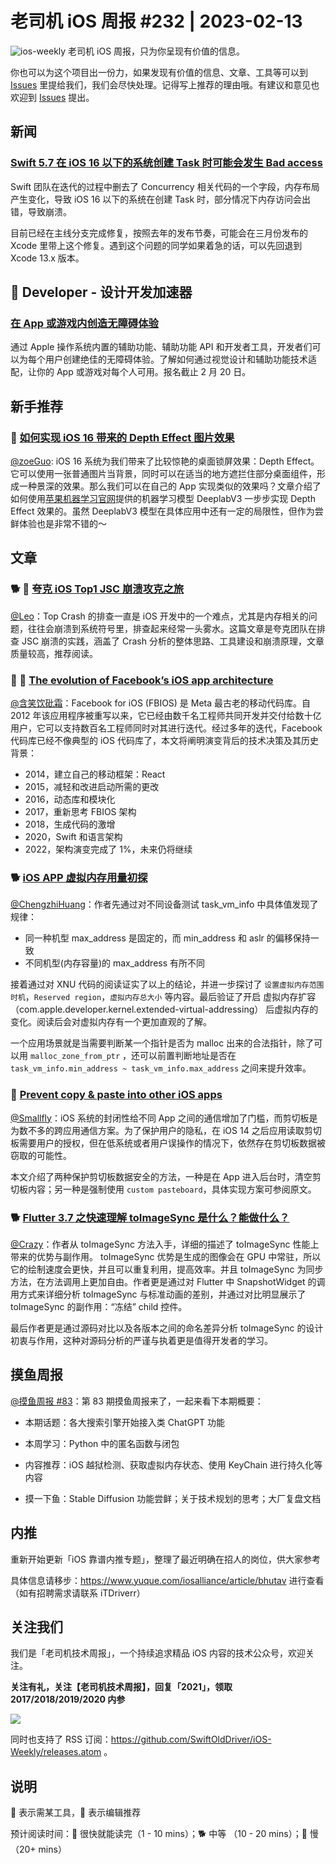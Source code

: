# 老司机 iOS 周报 #232 | 2023-02-13

![ios-weekly](https://github.com/SwiftOldDriver/iOS-Weekly/blob/master/assets/ios-weekly.png?raw=true)
老司机 iOS 周报，只为你呈现有价值的信息。

你也可以为这个项目出一份力，如果发现有价值的信息、文章、工具等可以到 [Issues](https://github.com/SwiftOldDriver/iOS-Weekly/issues) 里提给我们，我们会尽快处理。记得写上推荐的理由哦。有建议和意见也欢迎到 [Issues](https://github.com/SwiftOldDriver/iOS-Weekly/issues) 提出。

## 新闻

### [Swift 5.7 在 iOS 16 以下的系统创建 Task 时可能会发生 Bad access](https://github.com/apple/swift/issues/63420)

Swift 团队在迭代的过程中删去了 Concurrency 相关代码的一个字段，内存布局产生变化，导致 iOS 16 以下的系统在创建 Task 时，部分情况下内存访问会出错，导致崩溃。

目前已经在主线分支完成修复，按照去年的发布节奏，可能会在三月份发布的 Xcode 里带上这个修复。遇到这个问题的同学如果着急的话，可以先回退到 Xcode 13.x 版本。

##  Developer - 设计开发加速器

### [在 App 或游戏内创造无障碍体验](https://developer.apple.com/cn/accelerator/)

通过 Apple 操作系统内置的辅助功能、辅助功能 API 和开发者工具，开发者们可以为每个用户创建绝佳的无障碍体验。了解如何通过视觉设计和辅助功能技术适配，让你的 App 或游戏对每个人可用。报名截止 2 月 20 日。

## 新手推荐

### 🐎 [如何实现 iOS 16 带来的 Depth Effect 图片效果](https://mp.weixin.qq.com/s/9ITEbW1_EGu_2vrVfrZ9lA)

[@zoeGuo](https://github.com/zoeGuo): iOS 16 系统为我们带来了比较惊艳的桌面锁屏效果：Depth Effect。它可以使用一张普通图片当背景，同时可以在适当的地方遮拦住部分桌面组件，形成一种景深的效果。那么我们可以在自己的 App 实现类似的效果吗？文章介绍了如何使用[苹果机器学习官网](https://developer.apple.com/machine-learning/models/)提供的机器学习模型 DeeplabV3 一步步实现 Depth Effect 效果的。虽然 DeeplabV3 模型在具体应用中还有一定的局限性，但作为尝鲜体验也是非常不错的～

## 文章

### 🐕 🌟 [夸克 iOS Top1 JSC 崩溃攻克之旅](https://mp.weixin.qq.com/s/0DidXWLDeqXpsjGBv69ITQ)

[@Leo](https://github.com/leomobiledeveloper)：Top Crash 的排查一直是 iOS 开发中的一个难点，尤其是内存相关的问题，往往会崩溃到系统符号里，排查起来经常一头雾水。这篇文章是夸克团队在排查 JSC 崩溃的实践，涵盖了 Crash 分析的整体思路、工具建设和崩溃原理，文章质量较高，推荐阅读。

### 🌟  🐢 [The evolution of Facebook’s iOS app architecture](https://engineering.fb.com/2023/02/06/ios/facebook-ios-app-architecture/)

[@含笑饮砒霜](https://weibo.com/chinafishnews/)：Facebook for iOS (FBIOS) 是 Meta 最古老的移动代码库。自 2012 年该应用程序被重写以来，它已经由数千名工程师共同开发并交付给数十亿用户，它可以支持数百名工程师同时对其进行迭代。经过多年的迭代，Facebook 代码库已经不像典型的 iOS 代码库了，本文将阐明演变背后的技术决策及其历史背景：

- 2014，建立自己的移动框架：React
- 2015，减轻和改进启动所需的更改
- 2016，动态库和模块化
- 2017，重新思考 FBIOS 架构
- 2018，生成代码的激增
- 2020，Swift 和语言架构
- 2022，架构演变完成了 1%，未来仍将继续

### 🐕 [iOS APP 虚拟内存用量初探](https://juejin.cn/post/7196931784328626234)

[@ChengzhiHuang](https://github.com/ChengzhiHuang)：作者先通过对不同设备测试 task_vm_info 中具体值发现了规律：

- 同一种机型 max_address 是固定的，而 min_address 和 aslr 的偏移保持一致
- 不同机型(内存容量)的 max_address 有所不同

接着通过对 XNU 代码的阅读证实了以上的结论，并进一步探讨了 `` 设置虚拟内存范围时机 ``，``Reserved region``，`` 虚拟内存总大小 `` 等内容。最后验证了开启 虚拟内存扩容（com.apple.developer.kernel.extended-virtual-addressing） 后虚拟内存的变化。阅读后会对虚拟内存有一个更加直观的了解。

一个应用场景就是当需要判断某一个指针是否为 malloc 出来的合法指针，除了可以用 ``malloc_zone_from_ptr`` ，还可以前置判断地址是否在 ``task_vm_info.min_address ~ task_vm_info.max_address`` 之间来提升效率。

### 🐎 [Prevent copy & paste into other iOS apps](https://blog.eidinger.info/prevent-copy-paste-into-other-ios-apps)

[@Smallfly](https://github.com/iostalks)：iOS 系统的封闭性给不同 App 之间的通信增加了门槛，而剪切板是为数不多的跨应用通信方案。为了保护用户的隐私，在 iOS 14 之后应用读取剪切板需要用户的授权，但在低系统或者用户误操作的情况下，依然存在剪切板数据被窃取的可能性。

本文介绍了两种保护剪切板数据安全的方法，一种是在 App 进入后台时，清空剪切板内容；另一种是强制使用 `custom pasteboard`，具体实现方案可参阅原文。

### 🐕 [Flutter 3.7 之快速理解 toImageSync 是什么？能做什么？](https://mp.weixin.qq.com/s/ziOCR-sudMGbE0iW3MKewQ)

[@Crazy](https://github.com/jiyan135960)：作者从 toImageSync 方法入手，详细的描述了 toImageSync 性能上带来的优势与副作用。 toImageSync 优势是生成的图像会在 GPU 中常驻，所以它的绘制速度会更快，并且可以重复利用，提高效率。并且 toImageSync 为同步方法，在方法调用上更加自由。作者更是通过对 Flutter 中 SnapshotWidget 的调用方式来详细分析 toImageSync 与标准动画的差别，并通过对比明显展示了 toImageSync 的副作用：“冻结” child 控件。

最后作者更是通过源码对比以及各版本之间的命名差异分析 toImageSync 的设计初衷与作用，这种对源码分析的严谨与执着更是值得开发者的学习。

## 摸鱼周报

[@摸鱼周报 #83](https://mp.weixin.qq.com/s/Ty95hGBIevHaJQ5TU774aQ)：第 83 期摸鱼周报来了，一起来看下本期概要：

- 本期话题：各大搜索引擎开始接入类 ChatGPT 功能

- 本周学习：Python 中的匿名函数与闭包

- 内容推荐：iOS 越狱检测、获取虚拟内存状态、使用 KeyChain 进行持久化等内容

- 摸一下鱼：Stable Diffusion 功能尝鲜；关于技术规划的思考；大厂复盘文档

## 内推

重新开始更新「iOS 靠谱内推专题」，整理了最近明确在招人的岗位，供大家参考

具体信息请移步：<https://www.yuque.com/iosalliance/article/bhutav> 进行查看（如有招聘需求请联系 iTDriverr）

## 关注我们

我们是「老司机技术周报」，一个持续追求精品 iOS 内容的技术公众号，欢迎关注。

**关注有礼，关注【老司机技术周报】，回复「2021」，领取 2017/2018/2019/2020 内参**

![](https://github.com/SwiftOldDriver/iOS-Weekly/blob/master/assets/qrcode_for_wechat.jpg?raw=true)

同时也支持了 RSS 订阅：<https://github.com/SwiftOldDriver/iOS-Weekly/releases.atom> 。

## 说明

🚧 表示需某工具，🌟 表示编辑推荐

预计阅读时间：🐎 很快就能读完（1 - 10 mins）；🐕 中等 （10 - 20 mins）；🐢 慢（20+ mins）
